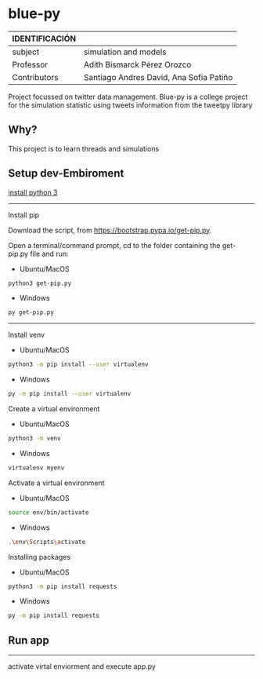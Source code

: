 # blue-py

| IDENTIFICACIÓN | |
| :- | :- |
| subject | simulation and models |
| Professor | Adith Bismarck Pérez Orozco  |
| Contributors | Santiago Andres David, Ana Sofia Patiño |

Project focussed on twitter data management. Blue-py is a college project for the simulation statistic using tweets information from the tweetpy library

<!--Por qué es el proyecto-->
## Why?

This project is to learn threads and simulations

<!--Instalación del entorno de dev-->
## Setup dev-Embiroment

[install python 3](https://www.python.org/downloads/)

---

Install pip

Download the script, from https://bootstrap.pypa.io/get-pip.py.

Open a terminal/command prompt, cd to the folder containing the get-pip.py file and run:

- Ubuntu/MacOS

```sh
python3 get-pip.py
```

- Windows

```sh
py get-pip.py
```

---
Install venv

- Ubuntu/MacOS

```sh
python3 -m pip install --user virtualenv
```

- Windows

```sh
py -m pip install --user virtualenv
```
Create a virtual environment


- Ubuntu/MacOS

```sh
python3 -m venv
```

- Windows

```sh
virtualenv myenv
```
Activate a virtual environment
- Ubuntu/MacOS

```sh
source env/bin/activate
```

- Windows

```sh
.\env\Scripts\activate
```

Installing packages

- Ubuntu/MacOS

```sh
python3 -m pip install requests
```

- Windows

```sh
py -m pip install requests
```

<!--Ejecución de la app-->

## Run app 
---
activate virtal enviorment and execute app.py 
<!--Ejecución de la app con docker-->
